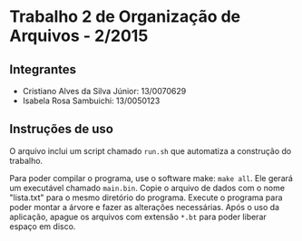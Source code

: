 # Trabalho 2 de Organização de Arquivos - 2/2015

Integrantes
-----------

+ Cristiano Alves da Silva Júnior: 13/0070629
+ Isabela Rosa Sambuichi: 13/0050123

Instruções de uso
-----------------

O arquivo inclui um script chamado `run.sh` que automatiza a construção do trabalho.

Para poder compilar o programa, use o software make: `make all`. Ele gerará um executável chamado `main.bin`. Copie o arquivo de dados com o nome "lista.txt" para o mesmo diretório do programa. Execute o programa para poder montar a árvore e fazer as alterações necessárias. Após o uso da aplicação, apague os arquivos com extensão `*.bt` para poder liberar espaço em disco.
